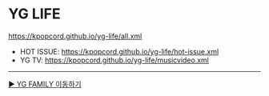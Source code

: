 # YG LIFE
https://kpopcord.github.io/yg-life/all.xml
- HOT ISSUE: https://kpopcord.github.io/yg-life/hot-issue.xml
- YG TV: https://kpopcord.github.io/yg-life/musicvideo.xml

---

[▶️ YG FAMILY 이동하기](https://github.com/KPOPCORD/ygfamily)
